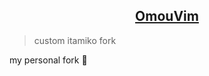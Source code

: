 ## <div align="center"> [OmouVim](https://github.com/itamiko/OmouVim)</div>



> custom itamiko fork

my personal fork :japanese_castle:

